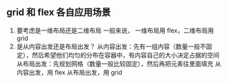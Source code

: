 ## grid 和 flex 各自应用场景

1. 要考虑是一维布局还是二维布局
   一般来说， 一维布局用 flex，二维布局用 grid
2. 是从内容出发还是布局出发？
   从内容出发：先有一组内容（数量一般不固定），然后希望他们均匀的分布在容器中，有内容自己的大小决定占据的空间
   从布局出发：先规划网格（数量一般比较固定），然后再把元素往里面填充
   从内容出发，用 flex
   从布局出发，用 grid
